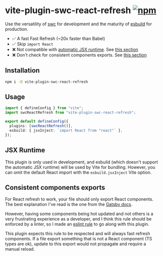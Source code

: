 # vite-plugin-swc-react-refresh [![npm](https://img.shields.io/npm/v/vite-plugin-swc-react-refresh)](https://www.npmjs.com/package/vite-plugin-swc-react-refresh)

Use the versatility of [swc](https://swc.rs/) for development and the maturity of [esbuild](https://esbuild.github.io/) for production.

- ✅ A fast Fast Refresh (~20x faster than Babel)
- ✅ Skip `import React`
- ❌ Not compatible with [automatic JSX runtime](https://reactjs.org/blog/2020/09/22/introducing-the-new-jsx-transform.html). See [this section](#jsx-runtime)
- ❌ Don't check for consistent components exports. See [this section](#consistent-components-exports)

## Installation

```sh
npm i -D vite-plugin-swc-react-refresh
```

## Usage

```ts
import { defineConfig } from "vite";
import swcReactRefresh from "vite-plugin-swc-react-refresh";

export default defineConfig({
  plugins: [swcReactRefresh()],
  esbuild: { jsxInject: `import React from "react"` },
});
```

## JSX Runtime

This plugin is only used in development, and esbuild (which doesn't support the automatic JSX runtime) will be used by Vite for bundling. However, you can omit the default React import with the `esbuild.jsxInject` Vite option.

## Consistent components exports

For React refresh to work, your file should only export React components. The best explanation I've read is the one from the [Gatsby docs](https://www.gatsbyjs.com/docs/reference/local-development/fast-refresh/#how-it-works).

However, having some components being hot updated and not others is a very frustrating experience as a developer, and I think this rule should be enforced by a linter, so I made an [eslint rule](https://github.com/ArnaudBarre/eslint-plugin-react-refresh) to go along with this plugin.

This plugin expects this rule to be respected and will always fast refresh components. If a file export something that is not a React component (TS types are ok), update to this export would not propagate and require a manual reload.
